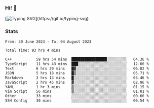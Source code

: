 ### Hi!  👋

[![Typing SVG](https://readme-typing-svg.herokuapp.com?font=Fira+Code&pause=1000&width=435&lines=Hello!+I'm+Texiwustion.)](https://git.io/typing-svg)

### Stats

<!--START_SECTION:waka-->

```txt
From: 30 June 2023 - To: 04 August 2023

Total Time: 93 hrs 4 mins

C++           59 hrs 54 mins  ████████████████░░░░░░░░░   64.36 %
TypeScript    11 hrs 43 mins  ███░░░░░░░░░░░░░░░░░░░░░░   12.60 %
Text          6 hrs 20 mins   █▓░░░░░░░░░░░░░░░░░░░░░░░   06.82 %
JSON          5 hrs 18 mins   █▒░░░░░░░░░░░░░░░░░░░░░░░   05.71 %
Markdown      3 hrs 13 mins   █░░░░░░░░░░░░░░░░░░░░░░░░   03.46 %
JavaScript    2 hrs 45 mins   ▓░░░░░░░░░░░░░░░░░░░░░░░░   02.96 %
YAML          1 hr 3 mins     ▒░░░░░░░░░░░░░░░░░░░░░░░░   01.15 %
Vim Script    56 mins         ▒░░░░░░░░░░░░░░░░░░░░░░░░   01.01 %
Other         33 mins         ░░░░░░░░░░░░░░░░░░░░░░░░░   00.60 %
SSH Config    30 mins         ░░░░░░░░░░░░░░░░░░░░░░░░░   00.54 %
```

<!--END_SECTION:waka-->
